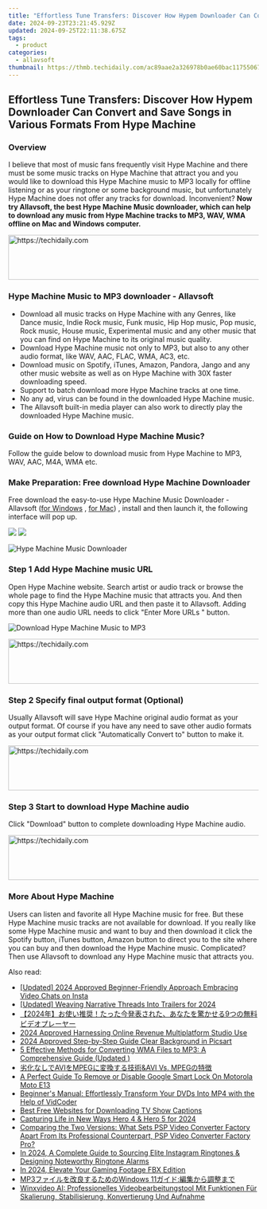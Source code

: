 ```yaml
---
title: "Effortless Tune Transfers: Discover How Hypem Downloader Can Convert and Save Songs in Various Formats From Hype Machine"
date: 2024-09-23T23:21:45.929Z
updated: 2024-09-25T22:11:38.675Z
tags:
  - product
categories:
  - allavsoft
thumbnail: https://thmb.techidaily.com/ac89aae2a326978b0ae60bac11755067574f83eed6bc1f4ab82f533632f5d39e.jpg
---
```


## Effortless Tune Transfers: Discover How Hypem Downloader Can Convert and Save Songs in Various Formats From Hype Machine

### Overview

I believe that most of music fans frequently visit Hype Machine and there must be some music tracks on Hype Machine that attract you and you would like to download this Hype Machine music to MP3 locally for offline listening or as your ringtone or some background music, but unfortunately Hype Machine does not offer any tracks for download. Inconvenient? **Now try Allavsoft, the best Hype Machine Music downloader, which can help to download any music from Hype Machine tracks to MP3, WAV, WMA offline on Mac and Windows computer.**

<!-- affiliate ads begin -->
<a href="https://aligracehair.sjv.io/c/5597632/1972684/19272" target="_top" id="1972684">
  <img src="//a.impactradius-go.com/display-ad/19272-1972684" border="0" alt="https://techidaily.com" width="728" height="90"/>
</a>
<img height="0" width="0" src="https://aligracehair.sjv.io/i/5597632/1972684/19272" style="position:absolute;visibility:hidden;" border="0" />
<!-- affiliate ads end -->

### Hype Machine Music to MP3 downloader - Allavsoft

* Download all music tracks on Hype Machine with any Genres, like Dance music, Indie Rock music, Funk music, Hip Hop music, Pop music, Rock music, House music, Experimental music and any other music that you can find on Hype Machine to its original music quality.
* Download Hype Machine music not only to MP3, but also to any other audio format, like WAV, AAC, FLAC, WMA, AC3, etc.
* Download music on Spotify, iTunes, Amazon, Pandora, Jango and any other music website as well as on Hype Machine with 30X faster downloading speed.
* Support to batch download more Hype Machine tracks at one time.
* No any ad, virus can be found in the downloaded Hype Machine music.
* The Allavsoft built-in media player can also work to directly play the downloaded Hype Machine music.

### Guide on How to Download Hype Machine Music?

Follow the guide below to download music from Hype Machine to MP3, WAV, AAC, M4A, WMA etc.

### Make Preparation: Free download Hype Machine Downloader

Free download the easy-to-use Hype Machine Music Downloader - Allavsoft ([for Windows](https://tools.techidaily.com/allavsoft/products/) , [for Mac](https://tools.techidaily.com/allavsoft/products/)) , install and then launch it, the following interface will pop up.

[![](https://www.allavsoft.com/how-to/../images/how-to/free-download-win.jpg)](https://tools.techidaily.com/allavsoft/products/) [![](https://www.allavsoft.com/how-to/../images/how-to/free-download-mac.jpg)](https://tools.techidaily.com/allavsoft/products/)

![Hype Machine Music Downloader](https://www.allavsoft.com/how-to/../images/allavsoft/screen-shot-600.jpg)

### Step 1 Add Hype Machine music URL

Open Hype Machine website. Search artist or audio track or browse the whole page to find the Hype Machine music that attracts you. And then copy this Hype Machine audio URL and then paste it to Allavsoft. Adding more than one audio URL needs to click "Enter More URLs " button.

![Download Hype Machine Music to MP3](https://www.allavsoft.com/how-to/../images/how-to/download-rtmp-video/download-rtmp-video.jpg)

<!-- affiliate ads begin -->
<a href="https://appsumo.8odi.net/c/5597632/2043661/7443" target="_top" id="2043661">
  <img src="//a.impactradius-go.com/display-ad/7443-2043661" border="0" alt="https://techidaily.com" width="728" height="90"/>
</a>
<img height="0" width="0" src="https://appsumo.8odi.net/i/5597632/2043661/7443" style="position:absolute;visibility:hidden;" border="0" />
<!-- affiliate ads end -->

### Step 2 Specify final output format (Optional)

Usually Allavsoft will save Hype Machine original audio format as your output format. Of course if you have any need to save other audio formats as your output format click "Automatically Convert to" button to make it.

<!-- affiliate ads begin -->
<a href="https://laganoo.pxf.io/c/5597632/1657386/16446" target="_top" id="1657386">
  <img src="//a.impactradius-go.com/display-ad/16446-1657386" border="0" alt="https://techidaily.com" width="728" height="90"/>
</a>
<img height="0" width="0" src="https://laganoo.pxf.io/i/5597632/1657386/16446" style="position:absolute;visibility:hidden;" border="0" />
<!-- affiliate ads end -->

### Step 3 Start to download Hype Machine audio

Click "Download" button to complete downloading Hype Machine audio.

<!-- affiliate ads begin -->
<a href="https://aligracehair.sjv.io/c/5597632/1925549/19272" target="_top" id="1925549">
  <img src="//a.impactradius-go.com/display-ad/19272-1925549" border="0" alt="https://techidaily.com" width="728" height="90"/>
</a>
<img height="0" width="0" src="https://aligracehair.sjv.io/i/5597632/1925549/19272" style="position:absolute;visibility:hidden;" border="0" />
<!-- affiliate ads end -->

### More About Hype Machine

Users can listen and favorite all Hype Machine music for free. But these Hype Machine music tracks are not available for download. If you really like some Hype Machine music and want to buy and then download it click the Spotify button, iTunes button, Amazon button to direct you to the site where you can buy and then download the Hype Machine music. Complicated? Then use Allavsoft to download any Hype Machine music that attracts you.

<ins class="adsbygoogle"
     style="display:block"
     data-ad-format="autorelaxed"
     data-ad-client="ca-pub-7571918770474297"
     data-ad-slot="1223367746"></ins>

<ins class="adsbygoogle"
     style="display:block"
     data-ad-client="ca-pub-7571918770474297"
     data-ad-slot="8358498916"
     data-ad-format="auto"
     data-full-width-responsive="true"></ins>

<span class="atpl-alsoreadstyle">Also read:</span>
<div><ul>
<li><a href="https://instagram-clips.techidaily.com/updated-2024-approved-beginner-friendly-approach-embracing-video-chats-on-insta/"><u>[Updated] 2024 Approved Beginner-Friendly Approach Embracing Video Chats on Insta</u></a></li>
<li><a href="https://youtube-blog.techidaily.com/ed-weaving-narrative-threads-into-trailers-for-2024/"><u>[Updated] Weaving Narrative Threads Into Trailers for 2024</u></a></li>
<li><a href="https://win-bits.techidaily.com/1726029810414-20249/"><u>【2024年】お使い推奨！たった今発表された、あなたを驚かせる9つの無料ビデオプレーヤー</u></a></li>
<li><a href="https://youtube-help.techidaily.com/2024-approved-harnessing-online-revenue-multiplatform-studio-use/"><u>2024 Approved Harnessing Online Revenue Multiplatform Studio Use</u></a></li>
<li><a href="https://article-knowledge.techidaily.com/2024-approved-step-by-step-guide-clear-background-in-picsart/"><u>2024 Approved Step-by-Step Guide Clear Background in Picsart</u></a></li>
<li><a href="https://win-bits.techidaily.com/1726029698276-5-effective-methods-for-converting-wma-files-to-mp3-a-comprehensive-guide-updated/"><u>5 Effective Methods for Converting WMA Files to MP3: A Comprehensive Guide (Updated )</u></a></li>
<li><a href="https://win-bits.techidaily.com/avimpegandavi-vs-mpeg/"><u>劣化なしでAVIをMPEGに変換する技術&AVI Vs. MPEGの特徴</u></a></li>
<li><a href="https://android-unlock.techidaily.com/a-perfect-guide-to-remove-or-disable-google-smart-lock-on-motorola-moto-e13-by-drfone-android/"><u>A Perfect Guide To Remove or Disable Google Smart Lock On Motorola Moto E13</u></a></li>
<li><a href="https://win-bits.techidaily.com/beginners-manual-effortlessly-transform-your-dvds-into-mp4-with-the-help-of-vidcoder/"><u>Beginner's Manual: Effortlessly Transform Your DVDs Into MP4 with the Help of VidCoder</u></a></li>
<li><a href="https://win-bits.techidaily.com/best-free-websites-for-downloading-tv-show-captions/"><u>Best Free Websites for Downloading TV Show Captions</u></a></li>
<li><a href="https://fox-direct.techidaily.com/capturing-life-in-new-ways-hero-4-and-hero-5-for-2024/"><u>Capturing Life in New Ways Hero 4 & Hero 5 for 2024</u></a></li>
<li><a href="https://win-bits.techidaily.com/comparing-the-two-versions-what-sets-psp-video-converter-factory-apart-from-its-professional-counterpart-psp-video-converter-factory-pro/"><u>Comparing the Two Versions: What Sets PSP Video Converter Factory Apart From Its Professional Counterpart, PSP Video Converter Factory Pro?</u></a></li>
<li><a href="https://vp-tips.techidaily.com/in-2024-a-complete-guide-to-sourcing-elite-instagram-ringtones-and-designing-noteworthy-ringtone-alarms/"><u>In 2024, A Complete Guide to Sourcing Elite Instagram Ringtones & Designing Noteworthy Ringtone Alarms</u></a></li>
<li><a href="https://video-screen-grab.techidaily.com/in-2024-elevate-your-gaming-footage-fbx-edition/"><u>In 2024, Elevate Your Gaming Footage FBX Edition</u></a></li>
<li><a href="https://win-bits.techidaily.com/1726030114919-mp3windows-11/"><u>MP3ファイルを改良するためのWindows 11ガイド:編集から調整まで</u></a></li>
<li><a href="https://eaxpv-info.techidaily.com/winxvideo-ai-professionelles-videobearbeitungstool-mit-funktionen-fur-skalierung-stabilisierung-konvertierung-und-aufnahme/"><u>Winxvideo AI: Professionelles Videobearbeitungstool Mit Funktionen Für Skalierung, Stabilisierung, Konvertierung Und Aufnahme</u></a></li>
</ul></div>

